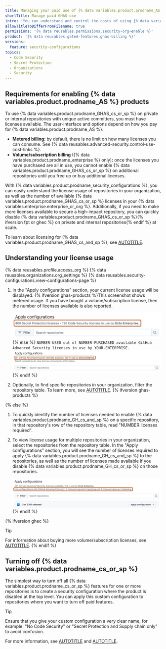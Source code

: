 ```yaml
---
title: Managing your paid use of {% data variables.product.prodname_AS %}
shortTitle: Manage paid GHAS use
intro: 'You can understand and control the costs of using {% data variables.product.prodname_GH_cs_and_sp %} in repositories in your organization.'
allowTitleToDifferFromFilename: true
permissions: '{% data reusables.permissions.security-org-enable %}'
product: '{% data reusables.gated-features.ghas-billing %}'
versions:
  feature: security-configurations
topics:
  - Code Security
  - Secret Protection
  - Organizations
  - Security
---
```


## Requirements for enabling {% data variables.product.prodname_AS %} products

To use {% data variables.product.prodname_GHAS_cs_or_sp %} on private or internal repositories with unique active committers, you must have licenses available. The user-interface and options depend on how you pay for {% data variables.product.prodname_AS %}.

* **Metered billing:** by default, there is no limit on how many licenses you can consume. See {% data reusables.advanced-security.control-use-cost-links %}.
* **Volume/subscription billing** ({% data variables.product.prodname_enterprise %} only)**:**  once the licenses you have purchased are all in use, you cannot enable {% data variables.product.prodname_GHAS_cs_or_sp %} on additional repositories until you free up or buy additional licenses.

With {% data variables.product.prodname_security_configurations %}, you can easily understand the license usage of repositories in your organization, as well as the number of available {% data variables.product.prodname_GHAS_cs_or_sp %} licenses in your {% data variables.enterprise.enterprise_or_org %}. Additionally, if you need to make more licenses available to secure a high-impact repository, you can quickly disable {% data variables.product.prodname_GHAS_cs_or_sp %}{% ifversion fpt or ghec %} on private and internal repositories{% endif %} at scale.

To learn about licensing for {% data variables.product.prodname_GHAS_cs_and_sp %}, see [AUTOTITLE](/billing/managing-billing-for-your-products/managing-billing-for-github-advanced-security/about-billing-for-github-advanced-security).

## Understanding your license usage

{% data reusables.profile.access_org %}
{% data reusables.organizations.org_settings %}
{% data reusables.security-configurations.view-configurations-page %}
1. In the "Apply configurations" section, your current license usage will be displayed. {% ifversion ghas-products %}This screenshot shows metered usage. If you have bought a volume/subscription license, then the number of licenses available is also reported.

    ![Screenshot of the "Apply configurations" section. The current license use for the enterprise is outlined in dark orange.](/assets/images/help/security-configurations/current-sp-cs-license-usage.png)
   {% else %}
   `NUMBER-USED out of NUMBER-PURCHASED available GitHub Advanced Security licenses in use by YOUR-ENTERPRISE.`
    ![Screenshot of the "Apply configurations" section. The current license use for the enterprise is outlined in dark orange.](/assets/images/help/security-configurations/current-ghas-license-usage.png)
    {% endif %}

1. Optionally, to find specific repositories in your organization, filter the repository table. To learn more, see [AUTOTITLE](/code-security/securing-your-organization/managing-the-security-of-your-organization/filtering-repositories-in-your-organization-using-the-repository-table).
{% ifversion ghas-products %}
<!--This functionality is shown in modal dialogs when you enable a security configuration following the release of separate SKUs for GHAS.-->
{% else %}
1. To quickly identify the number of licenses needed to enable {% data variables.product.prodname_GH_cs_and_sp %} on a specific repository, in that repository's row of the repository table, read "NUMBER licenses required".
1. To view license usage for multiple repositories in your organization, select the repositories from the repository table. In the "Apply configurations" section, you will see the number of licenses required to apply {% data variables.product.prodname_GH_cs_and_sp %} to the repositories, as well as the number of licenses made available if you disable {% data variables.product.prodname_GH_cs_or_sp %} on those repositories.

    ![Screenshot of the "Apply configurations" section. The potential changes to GHAS license usage for the enterprise are outlined in dark orange.](/assets/images/help/security-configurations/ghas-licenses-used-or-freed.png)
{% endif %}

{% ifversion ghec %}
> [!TIP]
> For information about buying more volume/subscription licenses, see [AUTOTITLE](/billing/managing-billing-for-your-products/managing-billing-for-github-advanced-security/managing-your-github-advanced-security-licensing).
{% endif %}

## Turning off {% data variables.product.prodname_cs_or_sp %}

The simplest way to turn off all {% data variables.product.prodname_cs_or_sp %} features for one or more repositories is to create a security configuration where the product is disabled at the top level. You can apply this custom configuration to repositories where you want to turn off paid features.

> [!TIP]
> Ensure that you give your custom configuration a very clear name, for example: "No Code Security" or "Secret Protection and Supply chain only" to avoid confusion.

For more information, see [AUTOTITLE](/code-security/securing-your-organization/enabling-security-features-in-your-organization/creating-a-custom-security-configuration) and [AUTOTITLE](/code-security/securing-your-organization/enabling-security-features-in-your-organization/applying-a-custom-security-configuration).
